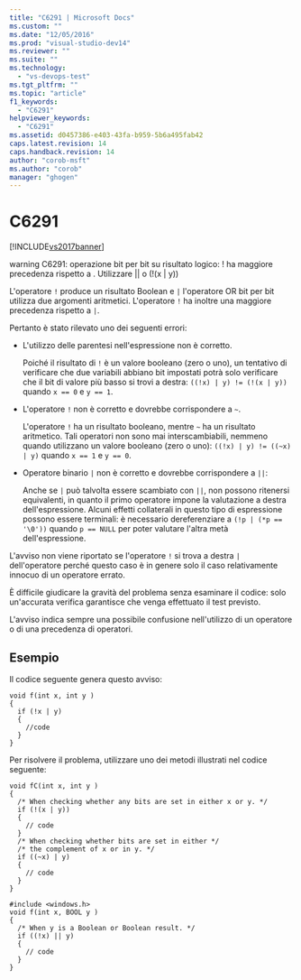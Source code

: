 ```yaml
---
title: "C6291 | Microsoft Docs"
ms.custom: ""
ms.date: "12/05/2016"
ms.prod: "visual-studio-dev14"
ms.reviewer: ""
ms.suite: ""
ms.technology: 
  - "vs-devops-test"
ms.tgt_pltfrm: ""
ms.topic: "article"
f1_keywords: 
  - "C6291"
helpviewer_keywords: 
  - "C6291"
ms.assetid: d0457386-e403-43fa-b959-5b6a495fab42
caps.latest.revision: 14
caps.handback.revision: 14
author: "corob-msft"
ms.author: "corob"
manager: "ghogen"
---
```

# C6291
[!INCLUDE[vs2017banner](../code-quality/includes/vs2017banner.md)]

warning C6291: operazione bit per bit su risultato logico: \! ha maggiore precedenza rispetto a .  Utilizzare &#124;&#124; o \(\!\(x &#124; y\)\)  
  
 L'operatore `!` produce un risultato Boolean e        `|` l'operatore OR bit per bit utilizza due argomenti aritmetici.  L'operatore `!` ha inoltre una maggiore precedenza rispetto a  `|`.  
  
 Pertanto è stato rilevato uno dei seguenti errori:  
  
-   L'utilizzo delle parentesi nell'espressione non è corretto.  
  
     Poiché il risultato di `!` è un valore booleano \(zero o uno\), un tentativo di verificare che due variabili abbiano bit impostati potrà solo verificare che il bit di valore più basso si trovi a destra: `((!x) | y) != (!(x | y))` quando `x == 0` e `y == 1`.  
  
-   L'operatore `!` non è corretto e dovrebbe corrispondere a `~`.  
  
     L'operatore `!` ha un risultato booleano, mentre `~` ha un risultato aritmetico.  Tali operatori non sono mai interscambiabili, nemmeno quando utilizzano un valore booleano \(zero o uno\): `((!x) | y) != ((~x) | y)` quando `x == 1` e `y == 0`.  
  
-   Operatore binario            `|` non è corretto e dovrebbe corrispondere a `||`:  
  
     Anche se            `|`  può talvolta essere scambiato con `||`, non possono ritenersi equivalenti, in quanto il primo operatore impone la valutazione a destra dell'espressione.  Alcuni effetti collaterali in questo tipo di espressione possono essere terminali: è necessario dereferenziare a `(!p | (*p == '\0'))` quando `p == NULL` per poter valutare l'altra metà dell'espressione.  
  
 L'avviso non viene riportato se l'operatore `!` si trova a destra        `|` dell'operatore perché questo caso è in genere solo il caso relativamente innocuo di un operatore errato.  
  
 È difficile giudicare la gravità del problema senza esaminare il codice:  solo un'accurata verifica garantisce che venga effettuato il test previsto.  
  
 L'avviso indica sempre una possibile confusione nell'utilizzo di un operatore o di una precedenza di operatori.  
  
## Esempio  
 Il codice seguente genera questo avviso:  
  
```  
void f(int x, int y )  
{  
  if (!x | y)  
  {  
    //code   
  }  
}  
```  
  
 Per risolvere il problema, utilizzare uno dei metodi illustrati nel codice seguente:  
  
```  
void fC(int x, int y )  
{  
  /* When checking whether any bits are set in either x or y. */  
  if (!(x | y))  
  {  
    // code  
  }  
  /* When checking whether bits are set in either */  
  /* the complement of x or in y. */  
  if ((~x) | y)  
  {  
    // code  
  }  
}  
  
#include <windows.h>  
void f(int x, BOOL y )  
{  
  /* When y is a Boolean or Boolean result. */  
  if ((!x) || y)  
  {  
    // code  
  }  
}  
```